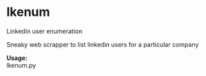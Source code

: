 # lkenum
Linkedin user enumeration

Sneaky web scrapper to list linkedin users for a particular company

**Usage:**<br>
lkenum.py
